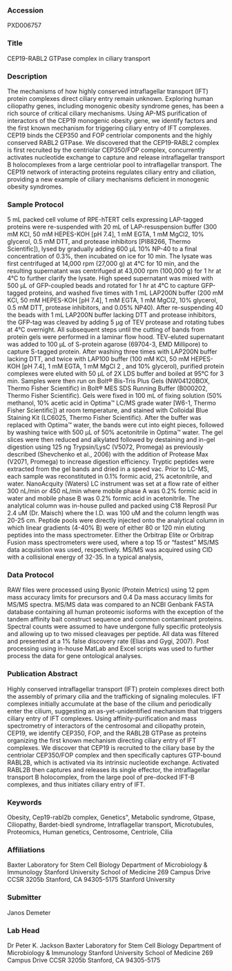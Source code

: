 ### Accession
PXD006757

### Title
CEP19-RABL2 GTPase complex in ciliary transport

### Description
The mechanisms of how highly conserved intraflagellar transport (IFT) protein complexes direct ciliary entry remain unknown. Exploring human ciliopathy genes, including monogenic obesity syndrome genes, has been a rich source of critical ciliary mechanisms. Using AP-MS purification of interactors of the CEP19 monogenic obesity gene, we identify factors and the first known mechanism for triggering ciliary entry of IFT complexes. CEP19 binds the CEP350 and FOP centriolar components and the highly conserved RABL2 GTPase. We discovered that the CEP19-RABL2 complex is first recruited by the centriolar CEP350/FOP complex, concurrently activates nucleotide exchange to capture and release intraflagellar transport B holocomplexes from a large centriolar pool to intraflagellar transport. The CEP19 network of interacting proteins regulates ciliary entry and ciliation, providing a new example of ciliary mechanisms deficient in monogenic obesity syndromes.

### Sample Protocol
5 mL packed cell volume of RPE-hTERT cells expressing LAP-tagged proteins were re-suspended with 20 mL of LAP-resuspension buffer (300 mM KCl, 50 mM HEPES-KOH [pH 7.4], 1 mM EGTA, 1 mM MgCl2, 10% glycerol, 0.5 mM DTT, and protease inhibitors [PI88266, Thermo Scientific]), lysed by gradually adding 600 µL 10% NP-40 to a final concentration of 0.3%, then incubated on ice for 10 min. The lysate was first centrifuged at 14,000 rpm (27,000 g) at 4°C for 10 min, and the resulting supernatant was centrifuged at 43,000 rpm (100,000 g) for 1 hr at 4°C to further clarify the lysate. High speed supernatant was mixed with 500 µL of GFP-coupled beads and rotated for 1 hr at 4°C to capture GFP-tagged proteins, and washed five times with 1 mL LAP200N buffer (200 mM KCl, 50 mM HEPES-KOH [pH 7.4], 1 mM EGTA, 1 mM MgCl2, 10% glycerol, 0.5 mM DTT, protease inhibitors, and 0.05% NP40). After re-suspending 40 the beads with 1 mL LAP200N buffer lacking DTT and protease inhibitors, the GFP-tag was cleaved by adding 5 µg of TEV protease and rotating tubes at 4°C overnight. All subsequent steps until the cutting of bands from protein gels were performed in a laminar flow hood. TEV-eluted supernatant was added to 100 µL of S-protein agarose (69704-3, EMD Millipore) to capture S-tagged protein. After washing three times with LAP200N buffer lacking DTT, and twice with LAP100 buffer (100 mM KCl, 50 mM HEPES-KOH [pH 7.4], 1 mM EGTA, 1 mM MgCl 2 , and 10% glycerol), purified protein complexes were eluted with 50 µL of 2X LDS buffer and boiled at 95°C for 3 min. Samples were then run on Bolt® Bis-Tris Plus Gels (NW04120BOX, Thermo Fisher Scientific) in Bolt® MES SDS Running Buffer (B000202, Thermo Fisher Scientific). Gels were fixed in 100 mL of fixing solution (50% methanol, 10% acetic acid in Optima™ LC/MS grade water [W6-1, Thermo Fisher Scientific]) at room temperature, and stained with Colloidal Blue Staining Kit (LC6025, Thermo Fisher Scientific). After the buffer was replaced with Optima™ water, the bands were cut into eight pieces, followed by washing twice with 500 µL of 50% acetonitrile in Optima™ water. The gel slices were then reduced and alkylated followed by destaining and in-gel digestion using 125 ng Trypsin/LysC (V5072, Promega) as previously described (Shevchenko et al., 2006) with the addition of Protease Max (V2071, Promega) to increase digestion efficiency. Tryptic peptides were extracted from the gel bands and dried in a speed vac. Prior to LC-MS, each sample was reconstituted in 0.1% formic acid, 2% acetonitrile, and water. NanoAcquity (Waters) LC instrument was set at a flow rate of either 300 nL/min or 450 nL/min where mobile phase A was 0.2% formic acid in water and mobile phase B was 0.2% formic acid in acetonitrile. The analytical column was in-house pulled and packed using C18 Reprosil Pur 2.4 uM (Dr. Maisch) where the I.D. was 100 uM and the column length was 20-25 cm. Peptide pools were directly injected onto the analytical column in which linear gradients (4-40% B) were of either 80 or 120 min eluting peptides into the mass spectrometer. Either the Orbitrap Elite or Orbitrap Fusion mass spectrometers were used, where a top 15 or “fastest” MS/MS data acquisition was used, respectively. MS/MS was acquired using CID with a collisional energy of 32-35. In a typical analysis,

### Data Protocol
RAW files were processed using Byonic (Protein Metrics) using 12 ppm mass accuracy limits for precursors and 0.4 Da mass accuracy limits for MS/MS spectra. MS/MS data was compared to an NCBI Genbank FASTA database containing all human proteomic isoforms with the exception of the tandem affinity bait construct sequence and common contaminant proteins. Spectral counts were assumed to have undergone fully specific proteolysis and allowing up to two missed cleavages per peptide. All data was filtered and presented at a 1% false discovery rate (Elias and Gygi, 2007). Post processing using in-house MatLab and Excel scripts was used to further process the data for gene ontological analyses.

### Publication Abstract
Highly conserved intraflagellar transport (IFT) protein complexes direct both the assembly of primary cilia and the trafficking of signaling molecules. IFT complexes initially accumulate at the base of the cilium and periodically enter the cilium, suggesting an as-yet-unidentified mechanism that triggers ciliary entry of IFT complexes. Using affinity-purification and mass spectrometry of interactors of the centrosomal and ciliopathy protein, CEP19, we identify CEP350, FOP, and the RABL2B GTPase as proteins organizing the first known mechanism directing ciliary entry of IFT complexes. We discover that CEP19 is recruited to the ciliary base by the centriolar CEP350/FOP complex and then specifically captures&#xa0;GTP-bound RABL2B, which is activated via its intrinsic nucleotide exchange. Activated RABL2B then captures and releases its single effector, the&#xa0;intraflagellar transport B holocomplex, from the large&#xa0;pool of pre-docked IFT-B complexes, and thus initiates ciliary entry of IFT.

### Keywords
Obesity, Cep19-rabl2b complex, Genetics&quot;, Metabolic syndrome, Gtpase, Ciliopathy, Bardet-biedl syndrome, Intraflagellar transport, Microtubules, Proteomics, Human genetics, Centrosome, Centriole, Cilia

### Affiliations
Baxter Laboratory for Stem Cell Biology Department of Microbiology & Immunology  Stanford University School of Medicine  269 Campus Drive CCSR 3205b  Stanford, CA 94305-5175
Stanford University

### Submitter
Janos Demeter

### Lab Head
Dr Peter K. Jackson
Baxter Laboratory for Stem Cell Biology Department of Microbiology & Immunology  Stanford University School of Medicine  269 Campus Drive CCSR 3205b  Stanford, CA 94305-5175



